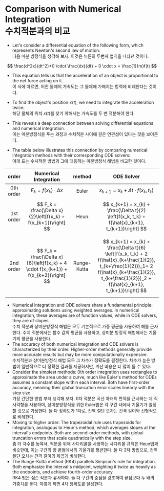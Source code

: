 # Comparison with Numerical Integration<br>수치적분과의 비교


* Let's consider a differential equation of the following form, which represents Newton's second law of motion:<br>다음 미분 방정식을 생각해 보자. 이것은 뉴튼의 두번째 법칙을 나타낸 것이다.

$$
    \frac{d^2x}{dt^2}+0 \cdot \frac{dx}{dt} + 0 \cdot x = \frac{1}{m}f(t)
$$

* This equation tells us that the acceleration of an object is proportional to the net force acting on it.<br>이 식에 따르면, 어떤 물체의 가속도는 그 물체에 가해지는 합력에 비례한다는 것이다.
* To find the object's position $x(t)$, we need to integrate the acceleration twice.<br>해당 물체의 위치 $x(t)$를 찾기 위해서는 가속도를 두 번 적분해야 한다.
* This reveals a deep connection between solving differential equations and numerical integration.<br>이는 미분방정식을 푸는 과정과 수치적분 사이에 깊은 연관성이 있다는 것을 보여준다.

* The table below illustrates this connection by comparing numerical integration methods with their corresponding ODE solvers:<br>아래 표는 수치적분 방법과 그에 대응하는 미분방정식 해법을 비교한 것이다.

|  order  | Numerical Integration       | method | ODE Solver                    |
|:---------:|:--------------------------------:|:--------:|:------------------------------------------------:|
| 0th order | $$ F_k = f(x_k)\cdot \Delta x $$ |  Euler   | $$ x_{k+1} = x_{k} + \Delta t \cdot f(x_k, t_k) $$ |
| 1st order | $$ F_k = \frac{\Delta x}{2}\left[f(x_k) + f(x_{k+1})\right] $$ |  Heun   | $$ x_{k+1} = x_{k} + \frac{\Delta t}{2} \left[f(x_k, t_k) + f(\hat{x}_{k+1}, t_{k+1})\right] $$ |
| 2nd order | $$ F_k = \frac{\Delta x}{6}\left[f(x_k) + 4 \cdot f(x_{k+1}) + f(x_{k+2})\right] $$ |  Runge-Kutta   | $$ x_{k+1} = x_{k} + \frac{\Delta t}{6} \left[f(x_k, t_k) + 2 f(\hat{x}_{k+\frac{1}{2}}, t_{k+\frac{1}{2}})_1+ 2 f(\hat{x}_{k+\frac{1}{2}}, t_{k+\frac{1}{2}})_2 + f(\hat{x}_{k+1}, t_{k+1})\right] $$ |

* Numerical integration and ODE solvers share a fundamental principle: approximating solutions using weighted averages. In numerical integration, these averages are of function values, while in ODE solvers, they are of slopes.<br>수치 적분과 상미분방정식 해법은 모두 기본적으로 가중 평균을 사용하여 해를 근사한다. 수치 적분에서는 함수 값의 평균을 사용하고, 상미분 방정식 해법에서는 기울기의 평균을 사용한다.
* The accuracy of both numerical integration and ODE solvers is characterized by their order. Higher-order methods generally provide more accurate results but may be more computationally expensive.<br>수치적분과 상미분방정식 해법 모두 그 차수가 정확도를 결정한다. 차수가 높은 방법이 일반적으로 더 정확한 결과를 제공하지만, 계산 비용은 더 많이 들 수 있다.
* Consider the simplest methods: 0th order integration uses rectangles to approximate the area under a curve, much like Euler's method for ODEs assumes a constant slope within each interval. Both have first-order accuracy, meaning their global truncation error scales linearly with the step size.<br>가장 간단한 방법 부터 생각해 보자. 0차 적분은 곡선 아래의 면적을 근사하는 데 직사각형을 사용하며, 상미분방정식을 위한 Euler법은 각 구간 내에서 기울기가 일정할 것으로 가정한다. 둘 다 정확도가 1차로, 전역 절단 오차는 간격 길이와 선형적으로 비례한다.
* Moving to higher order: The trapezoidal rule uses trapezoids for integration, analogous to Heun's method, which averages slopes at the interval's endpoints. Both are second-order methods, with global truncation errors that scale quadratically with the step size.<br>좀 더 차수를 높여서, 적분을 위해 사다리꼴을 사용하는 사다리꼴 규칙은 Heun법과 비슷한데, 이는 구간의 양 끝점에서의 기울기를 평균한다. 둘 다 2차 방법으로, 전역 절단 오차는 간격 길이의 제곱과 비례한다.
* The Runge-Kutta method (RK4) parallels Simpson's rule for integration. Both emphasize the interval's midpoint, weighting it twice as heavily as the endpoints, and achieve fourth-order accuracy.<br>RK4 법은 심슨 적분과 유사하다. 둘 다 구간의 중점을 강조하여 끝점보다 두 배의 가중치를 둔다. 이렇게 하면 4차 정확도를 달성한다.
